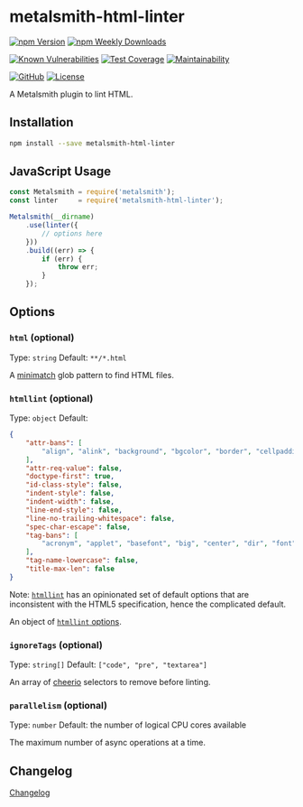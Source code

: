 # metalsmith-html-linter

[![npm Version](https://badgen.net/npm/v/metalsmith-html-linter?icon=npm)](https://www.npmjs.com/package/metalsmith-html-linter)
[![npm Weekly Downloads](https://badgen.net/npm/dw/metalsmith-html-linter)](https://www.npmjs.com/package/metalsmith-html-linter)

[![Known Vulnerabilities](https://snyk.io/test/npm/metalsmith-html-linter/badge.svg)](https://snyk.io/test/npm/metalsmith-html-linter)
[![Test Coverage](https://badgen.net/codecov/c/github/emmercm/metalsmith-html-linter/master?icon=codecov)](https://codecov.io/gh/emmercm/metalsmith-html-linter)
[![Maintainability](https://badgen.net/codeclimate/maintainability/emmercm/metalsmith-html-linter?icon=codeclimate)](https://codeclimate.com/github/emmercm/metalsmith-html-linter/maintainability)

[![GitHub](https://badgen.net/badge/emmercm/metalsmith-html-linter/purple?icon=github)](https://github.com/emmercm/metalsmith-html-linter)
[![License](https://badgen.net/github/license/emmercm/metalsmith-html-linter?color=grey)](https://github.com/emmercm/metalsmith-html-linter/blob/master/LICENSE)

A Metalsmith plugin to lint HTML.

## Installation

```bash
npm install --save metalsmith-html-linter
```

## JavaScript Usage

```javascript
const Metalsmith = require('metalsmith');
const linter     = require('metalsmith-html-linter');

Metalsmith(__dirname)
    .use(linter({
        // options here
    }))
    .build((err) => {
        if (err) {
            throw err;
        }
    });
```

## Options

### `html` (optional)

Type: `string` Default: `**/*.html`

A [minimatch](https://www.npmjs.com/package/minimatch) glob pattern to find HTML files.

### `htmllint` (optional)

Type: `object` Default:

```json
{
    "attr-bans": [
        "align", "alink", "background", "bgcolor", "border", "cellpadding", "cellspacing", "char", "charoff", "clear", "compact", "frame", "frameborder", "height", "hspace", "link", "marginheight", "marginwidth", "noshade", "nowrap", "rules", "scrolling", "size", "text", "valign", "vlink", "vspace", "width"
    ],
    "attr-req-value": false,
    "doctype-first": true,
    "id-class-style": false,
    "indent-style": false,
    "indent-width": false,
    "line-end-style": false,
    "line-no-trailing-whitespace": false,
    "spec-char-escape": false,
    "tag-bans": [
        "acronym", "applet", "basefont", "big", "center", "dir", "font", "frame", "frameset", "isindex", "noframes", "strike", "tt"
    ],
    "tag-name-lowercase": false,
    "title-max-len": false
}
```

Note: [`htmllint`](https://github.com/htmllint/htmllint) has an opinionated set of default options that are inconsistent with the HTML5 specification, hence the complicated default.

An object of [`htmllint` options](https://github.com/htmllint/htmllint/wiki/Options).

### `ignoreTags` (optional)

Type: `string[]` Default: `["code", "pre", "textarea"]`

An array of [cheerio](https://cheerio.js.org/) selectors to remove before linting.

### `parallelism` (optional)

Type: `number` Default: the number of logical CPU cores available

The maximum number of async operations at a time.

## Changelog

[Changelog](./CHANGELOG.md)
